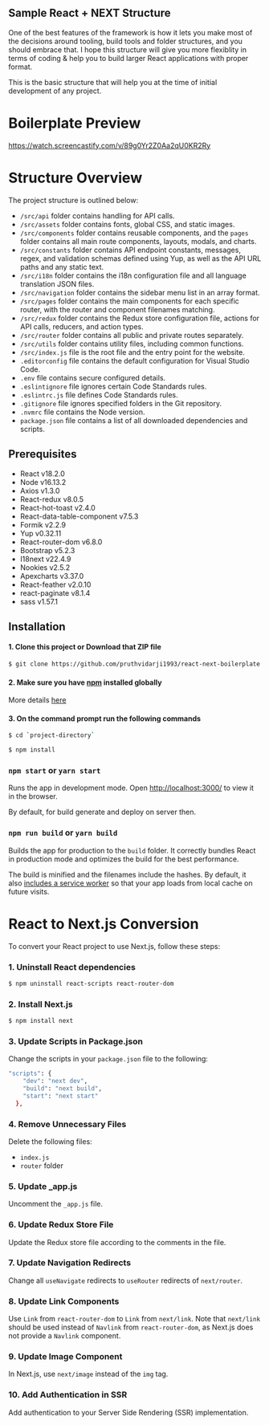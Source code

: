 ## Sample React + NEXT Structure

One of the best features of the framework is how it lets you make most of the decisions around tooling, build tools and folder structures, and you should embrace that. I hope this structure will give you more flexiblity in terms of coding & help you to build larger React applications with proper format.

This is the basic structure that will help you at the time of initial development of any project.

# Boilerplate Preview

https://watch.screencastify.com/v/89g0Yr2Z0Aa2qU0KR2Ry

# Structure Overview

The project structure is outlined below:

- `/src/api` folder contains handling for API calls.
- `/src/assets` folder contains fonts, global CSS, and static images.
- `/src/components` folder contains reusable components, and the `pages` folder contains all main route components, layouts, modals, and charts.
- `/src/constants` folder contains API endpoint constants, messages, regex, and validation schemas defined using Yup, as well as the API URL paths and any static text.
- `/src/i18n` folder contains the i18n configuration file and all language translation JSON files.
- `/src/navigation` folder contains the sidebar menu list in an array format.
- `/src/pages` folder contains the main components for each specific router, with the router and component filenames matching.
- `/src/redux` folder contains the Redux store configuration file, actions for API calls, reducers, and action types.
- `/src/router` folder contains all public and private routes separately.
- `/src/utils` folder contains utility files, including common functions.
- `/src/index.js` file is the root file and the entry point for the website.
- `.editorconfig` file contains the default configuration for Visual Studio Code.
- `.env` file contains secure configured details.
- `.eslintignore` file ignores certain Code Standards rules.
- `.eslintrc.js` file defines Code Standards rules.
- `.gitignore` file ignores specified folders in the Git repository.
- `.nvmrc` file contains the Node version.
- `package.json` file contains a list of all downloaded dependencies and scripts.

## Prerequisites

- React v18.2.0
- Node v16.13.2
- Axios v1.3.0
- React-redux v8.0.5
- React-hot-toast v2.4.0
- React-data-table-component v7.5.3
- Formik v2.2.9
- Yup v0.32.11
- React-router-dom v6.8.0
- Bootstrap v5.2.3
- I18next v22.4.9
- Nookies v2.5.2
- Apexcharts v3.37.0
- React-feather v2.0.10
- react-paginate v8.1.4
- sass v1.57.1

## Installation

#### 1. Clone this project or Download that ZIP file

```sh
$ git clone https://github.com/pruthvidarji1993/react-next-boilerplate.git
```

#### 2. Make sure you have [npm](https://www.npmjs.org/) installed globally

More details [here](https://nodejs.org/en/download/)

#### 3. On the command prompt run the following commands

```sh
$ cd `project-directory`
```

```sh
$ npm install
```

### `npm start` or `yarn start`

Runs the app in development mode.
Open [http://localhost:3000/](http://localhost:3000/) to view it in the browser.

By default, for build generate and deploy on server then.

### `npm run build` or `yarn build`

Builds the app for production to the `build` folder.
It correctly bundles React in production mode and optimizes the build for the best performance.

The build is minified and the filenames include the hashes.
By default, it also [includes a service worker](https://github.com/facebookincubator/create-react-app/blob/master/packages/react-scripts/template/README.md#making-a-progressive-web-app) so that your app loads from local cache on future visits.

# React to Next.js Conversion

To convert your React project to use Next.js, follow these steps:

### 1. Uninstall React dependencies

```bash
$ npm uninstall react-scripts react-router-dom
```

### 2. Install Next.js

```bash
$ npm install next
```

### 3. Update Scripts in Package.json

Change the scripts in your `package.json` file to the following:

```bash
"scripts": {
    "dev": "next dev",
    "build": "next build",
    "start": "next start"
  },
```

### 4. Remove Unnecessary Files

Delete the following files:

- `index.js`
- `router` folder

### 5. Update \_app.js

Uncomment the `_app.js` file.

### 6. Update Redux Store File

Update the Redux store file according to the comments in the file.

### 7. Update Navigation Redirects

Change all `useNavigate` redirects to `useRouter` redirects of `next/router`.

### 8. Update Link Components

Use `Link` from `react-router-dom` to `Link` from `next/link`. Note that `next/link` should be used instead of `Navlink` from `react-router-dom`, as Next.js does not provide a `Navlink` component.

### 9. Update Image Component

In Next.js, use `next/image` instead of the `img` tag.

### 10. Add Authentication in SSR

Add authentication to your Server Side Rendering (SSR) implementation.
